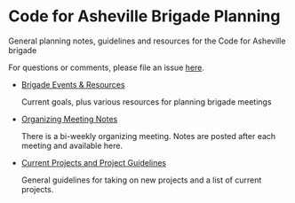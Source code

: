 # Code for Asheville Brigade Planning
General planning notes, guidelines and resources for the Code for Asheville brigade

For questions or comments, please file an issue [here](https://github.com/CodeForAsheville/brigade-planning/issues).

* [Brigade Events & Resources](./events+resources/README.md)

  Current goals, plus various resources for planning brigade meetings
* [Organizing Meeting Notes](meeting-notes/organizing-meeting-notes.md)

  There is a bi-weekly organizing meeting. Notes are posted after each meeting and available here.
* [Current Projects and Project Guidelines](projects/README.md)

  General guidelines for taking on new projects and a list of current projects.
